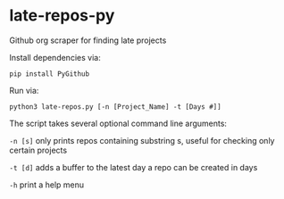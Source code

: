 # late-repos-py
Github org scraper for finding late projects

Install dependencies via:

`pip install PyGithub`

Run via:

`python3 late-repos.py [-n [Project_Name] -t [Days #]]`

The script takes several optional command line arguments:

  `-n [s]` only prints repos containing substring s, useful for checking only certain projects

  `-t [d]` adds a buffer to the latest day a repo can be created in days

  `-h` print a help menu
